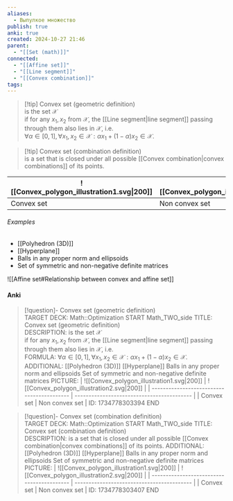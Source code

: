 ```yaml
---
aliases:
  - Выпулкое множество
publish: true
anki: true
created: 2024-10-27 21:46
parent:
  - "[[Set (math)]]"
connected:
  - "[[Affine set]]"
  - "[[Line segment]]"
  - "[[Convex combination]]"
tags:
---
```


> [!tip] Convex set (geometric definition)  
is the set $\mathcal{X}$  
if for any $x_1, x_2$ from $\mathcal{X}$, the [[Line segment|line segment]] passing through them also lies in $\mathcal{X}$, i.e.  
$\forall \alpha \in [0, 1], \forall x_1, x_2 \in \mathcal{X}: \alpha x_1 + (1-\alpha) x_2 \in \mathcal{X}$.

> [!tip] Convex set (сombination definition)  
is a set that is closed under all possible [[Convex combination|convex combinations]] of its points.


| ![[Convex_polygon_illustration1.svg\|200]] | ![[Convex_polygon_illustration2.svg\|200]] |
| ------------------------------------------ | ------------------------------------------ |
| Convex set                                 | Non convex set                             |


###### Examples
- [[Polyhedron (3D)]]
- [[Hyperplane]]
- Balls in any proper norm and ellipsoids
- Set of symmetric and non-negative definite matrices


![[Affine set#Relationship between convex and affine set]]


#### Anki
> [!question]- Convex set (geometric definition)  
TARGET DECK: Math::Optimization
START
Math_TWO_side
TITLE: Convex set (geometric definition)  
DESCRIPTION: is the set $\mathcal{X}$  
if for any $x_1, x_2$ from $\mathcal{X}$, the [[Line segment|line segment]] passing through them also lies in $\mathcal{X}$, i.e.  
FORMULA: $\forall \alpha \in [0, 1], \forall x_1, x_2 \in \mathcal{X}: \alpha x_1 + (1-\alpha) x_2 \in \mathcal{X}$.
ADDITIONAL:
[[Polyhedron (3D)]]
[[Hyperplane]]
Balls in any proper norm and ellipsoids
Set of symmetric and non-negative definite matrices
PICTURE:
| ![[Convex_polygon_illustration1.svg\|200]] | ![[Convex_polygon_illustration2.svg\|200]] |
| ------------------------------------------ | ------------------------------------------ |
| Convex set                                 | Non convex set                             |
ID: 1734778303394
END

> [!question]- Convex set (сombination definition)  
TARGET DECK: Math::Optimization
START
Math_TWO_side
TITLE: Convex set (сombination definition)  
DESCRIPTION: is a set that is closed under all possible [[Convex combination|convex combinations]] of its points.
ADDITIONAL:
[[Polyhedron (3D)]]
[[Hyperplane]]
Balls in any proper norm and ellipsoids
Set of symmetric and non-negative definite matrices
PICTURE:
| ![[Convex_polygon_illustration1.svg\|200]] | ![[Convex_polygon_illustration2.svg\|200]] |
| ------------------------------------------ | ------------------------------------------ |
| Convex set                                 | Non convex set                             |
ID: 1734778303407
END
